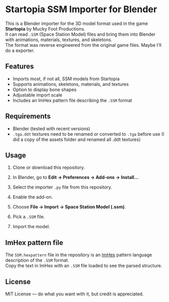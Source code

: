 # Startopia SSM Importer for Blender

This is a Blender importer for the 3D model format used in the game **Startopia** by Mucky Foot Productions.  
It can read `.SSM` (Space Station Model) files and bring them into Blender with animations, materials, textures, and skeletons.  
The format was reverse engineered from the original game files. Maybe I'll do a exporter.

## Features

- Imports most, if not all, SSM models from Startopia  
- Supports animations, skeletons, materials, and textures  
- Option to display bone shapes  
- Adjustable import scale  
- Includes an ImHex pattern file describing the `.SSM` format

## Requirements

- Blender (tested with recent versions)  
- `.tga.ddt` textures need to be renamed or converted to `.tga` before use (I did a copy of the assets folder and renamed all .ddt textures)

## Usage

1. Clone or download this repository.  
2. In Blender, go to **Edit → Preferences → Add-ons → Install...**  
3. Select the importer `.py` file from this repository.  
4. Enable the add-on.

5. Choose **File → Import → Space Station Model (.ssm)**.  
6. Pick a `.SSM` file.
7. Import the model.

## ImHex pattern file

The `SSM.hexpattern` file in the repository is an [ImHex](https://imhex.werwolv.net/) pattern language description of the `.SSM` format.  
Copy the text in ImHex with an `.SSM` file loaded to see the parsed structure.

## License

MIT License — do what you want with it, but credit is appreciated.